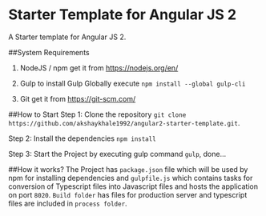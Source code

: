 # Starter Template for Angular JS 2
A Starter template for Angular JS 2.

##System Requirements
1. NodeJS / npm get it from https://nodejs.org/en/

2. Gulp to install Gulp Globally execute `npm install --global gulp-cli`

3. Git get it from https://git-scm.com/

##How to Start
Step 1: Clone the repository `git clone https://github.com/akshaykhale1992/angular2-starter-template.git`.

Step 2: Install the dependencies `npm install`

Step 3: Start the Project by executing gulp command `gulp`, done...

##How it works?
The Project has `package.json` file which will be used by npm for installing dependencies and `gulpfile.js` which contains tasks for conversion of Typescript files into Javascript files and hosts the application on port `8020`.
`Build folder` has files for production server and typescript files are included in `process folder`.
